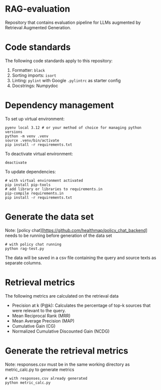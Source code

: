 # RAG-evaluation
Repository that contains evaluation pipeline for LLMs augmented by Retrieval Augmented Generation.

# Code standards

The following code standards apply to this repository:

1. Formatter: `black`
2. Sorting imports: `isort`
3. Linting: `pylint` with Google `.pylintrc` as starter config
4. Docstrings: Numpydoc

# Dependency management

To set up virtual environment:

```
pyenv local 3.12 # or your method of choice for managing python versions
python -m venv .venv
source .venv/bin/activate
pip install -r requirements.txt
```

To deactivate virtual environment:

```
deactivate
```

To update dependencies:

```
# with virtual environment activated
pip install pip-tools
# add library or libraries to requirements.in
pip-compile requirements.in
pip install -r requirements.txt

```
# Generate the data set

Note: [policy chat][https://github.com/healthmap/policy_chat_backend] needs to be running before generation of the data set
````
# with policy chat running
python rag-test.py
````
The data will be saved in a csv file containing the query and source texts as separate columns.

# Retrieval metrics
The following metrics are calculated on the retrieval data
  * Precision at k (P@k): Calculates the percentage of top-k sources that were relevant to the query.
  * Mean Reciprocal Rank (MRR)
  * Mean Average Precision (MAP)
  * Cumulative Gain (CG)
  * Normalized Cumulative Discounted Gain (NCDG)

# Generate the retrieval metrics

Note: responses.csv must be in the same working directory as metric_calc.py to generate metrics

```
# with responses.csv already generated
python metric_calc.py
```
